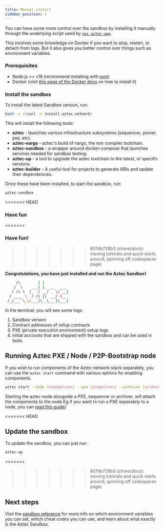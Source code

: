 ```yaml
---
title: Manual install
sidebar_position: 1
---
```


You can have some more control over the sandbox by installing it manually through the underlying script used by [`npx aztec-app`](../getting_started.md).

This involves some knowledge on Docker if you want to stop, restart, or detach from logs. But it also gives you better control over things such as environment variables.

### Prerequisites

- Node.js >= v18 (recommend installing with [nvm](https://github.com/nvm-sh/nvm))
- Docker (visit [this page of the Docker docs](https://docs.docker.com/get-docker/) on how to install it)

### Install the sandbox

To install the latest Sandbox version, run:

```bash
bash -i <(curl -s install.aztec.network)
```

This will install the following tools:

- **aztec** - launches various infrastructure subsystems (sequencer, prover, pxe, etc).
- **aztec-nargo** - aztec's build of nargo, the noir compiler toolchain.
- **aztec-sandbox** - a wrapper around docker-compose that launches services needed for sandbox testing.
- **aztec-up** - a tool to upgrade the aztec toolchain to the latest, or specific versions.
- **aztec-builder** - A useful tool for projects to generate ABIs and update their dependencies.

Once these have been installed, to start the sandbox, run:

```bash
aztec-sandbox
```

<<<<<<< HEAD
### Have fun
=======
### Have fun!
>>>>>>> 807db728b3 (chore(docs): moving tutorials and quick starts around, spinning off codespaces page)

**Congratulations, you have just installed and run the Aztec Sandbox!**

```bash
     /\        | |
    /  \    ___| |_ ___  ___
   / /\ \  |_  / __/ _ \/ __|
  / ____ \  / /| ||  __/ (__
 /_/___ \_\/___|\__\___|\___|

```

In the terminal, you will see some logs:

1. Sandbox version
2. Contract addresses of rollup contracts
3. PXE (private execution environment) setup logs
4. Initial accounts that are shipped with the sandbox and can be used in tests

## Running Aztec PXE / Node / P2P-Bootstrap node

If you wish to run components of the Aztec network stack separately, you can use the `aztec start` command with various options for enabling components.

```bash
aztec start --node [nodeOptions] --pxe [pxeOptions] --archiver [archiverOptions] --sequencer [sequencerOptions] --prover [proverOptions] ----p2p-bootstrap [p2pOptions]
```

Starting the aztec node alongside a PXE, sequencer or archiver, will attach the components to the node.Eg if you want to run a PXE separately to a node, you can [read this guide](../aztec/concepts/pxe/index.md)/

<<<<<<< HEAD
## Update the sandbox

To update the sandbox, you can just run:

```bash
aztec-up
```

=======
>>>>>>> 807db728b3 (chore(docs): moving tutorials and quick starts around, spinning off codespaces page)
## Next steps

Visit the [sandbox reference](../reference/sandbox_reference/index.md) for more info on which environment variables you can set, which cheat codes you can use, and learn about what exactly is the Aztec Sandbox.
